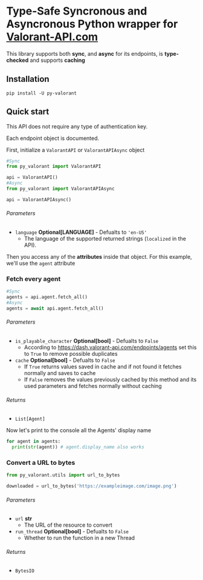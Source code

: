 # Type-Safe Syncronous and Asyncronous Python wrapper for <a href='https://valorant-api.com/'>Valorant-API.com</a>

This library supports both **sync**, and **async** for its endpoints, is **type-checked** and supports **caching**

## Installation
```
pip install -U py-valorant
```

## Quick start
This API does not require any type of authentication key.

Each endpoint object is documented.

First, initialize a `ValorantAPI` or `ValorantAPIAsync` object
```py
#Sync
from py_valorant import ValorantAPI

api = ValorantAPI()
#Async
from py_valorant import ValorantAPIAsync

api = ValorantAPIAsync()
```

###### Parameters
- `language` **Optional[LANGUAGE]** - Defualts to `'en-US'`
  - The language of the supported returned strings (`localized` in the API).

Then you access any of the **attributes** inside that object. For this example, we'll use the `agent` attribute

### Fetch every agent
```py
#Sync
agents = api.agent.fetch_all()
#Async
agents = await api.agent.fetch_all()
```

###### Parameters
- `is_playable_character` **Optional[bool]** - Defualts to `False`
  - According to https://dash.valorant-api.com/endpoints/agents set this to `True` to remove possible duplicates
- `cache` **Optional[bool]** - Defualts to `False`
  - If `True` returns values saved in cache and if not found it fetches normally and saves to cache
  - If `False` removes the values previously cached by this method and its used parameters and fetches normally without caching
###### Returns
- `List[Agent]`

Now let's print to the console all the Agents' display name
```py
for agent in agents:
  print(str(agent)) # agent.display_name also works
```

### Convert a URL to bytes
```py
from py_valorant.utils import url_to_bytes

downloaded = url_to_bytes('https://exampleimage.com/image.png')
```
###### Parameters
- `url` **str**
  - The URL of the resource to convert
- `run_thread` **Optional[bool]** - Defualts to `False`
  - Whether to run the function in a new Thread
###### Returns
- `BytesIO`